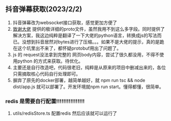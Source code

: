## 抖音弹幕获取(2023/2/2)
1. 抖音弹幕改为websocket接口获取，感觉更加方便了
2. [致谢大佬](https://github.com/YunzhiYike/douyin-live) 提供的极详细的proto文件，虽然我用不到这么多字段。同时提供了解决方案，我这边纯粹是翻译了一下大佬的python语言，转换成js的写法而已。没想到抖音居然对bytes进行了压缩。。。如果不是大佬的提示，真的是跪在这个坑里出不来了，都怀疑protobuf用出了问题了。
3. js 的 request没法拿到完整的 网页body内容，尝试了很久都没用，不得不使用python 的方式来获取。待优化。
4. 主要还是自行改造吧，代码很老旧，纯粹是从原来的项目中删减出来的，各位只需摘取核心代码自行处理即可。
5. 摒弃了原先的docker部署，越简单越好，就  npm run tsc && node dist/app.js 就可以部署了。开发环境就npm run start。懂得都懂，很简单。 

### redis 是需要自行配置!!!!!!!!!!!!!!!!
1. utils/redisStore.ts 配置redis 然后应该就可以运行了